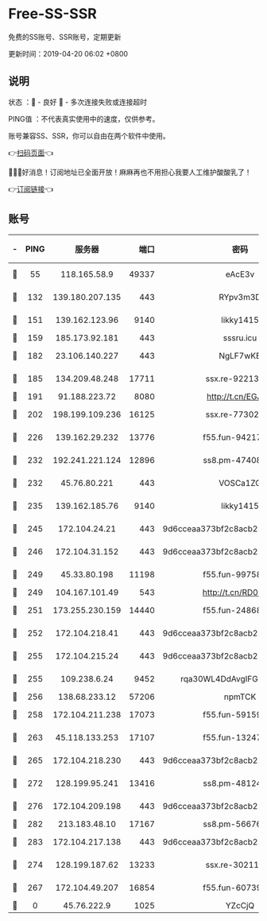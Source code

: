 # Free-SS-SSR

免费的SS账号、SSR账号，定期更新

更新时间：2019-04-20 06:02 +0800

## 说明

状态     ：🙂 - 良好 🙁 - 多次连接失败或连接超时

PING值   ：不代表真实使用中的速度，仅供参考。

账号兼容SS、SSR，你可以自由在两个软件中使用。

👉[扫码页面](https://liesauer.github.io/Free-SS-SSR/)👈

🎉🎉🎉好消息！订阅地址已全面开放！麻麻再也不用担心我要人工维护酸酸乳了！

👉[订阅链接](https://www.liesauer.net/yogurt/subscribe?ACCESS_TOKEN=DAYxR3mMaZAsaqUb)👈

## 账号

|-|PING|服务器|端口|密码|加密方式|区域|
|:----:|:----:|:-----:|-----:|:----:|:----:|:----:|
|🙂|55|118.165.58.9|49337|eAcE3v|chacha20-ietf|TW|
|🙂|132|139.180.207.135|443|RYpv3m3D|aes-256-cfb|JP|
|🙂|151|139.162.123.96|9140|likky1415|aes-256-cfb|JP|
|🙂|159|185.173.92.181|443|sssru.icu|rc4-md5|RU|
|🙂|182|23.106.140.227|443|NgLF7wKB|aes-256-cfb|US|
|🙂|185|134.209.48.248|17711|ssx.re-92213329|aes-256-cfb|US|
|🙂|191|91.188.223.72|8080|http://t.cn/EGJIyrl|rc4-md5|RU|
|🙂|202|198.199.109.236|16125|ssx.re-77302888|aes-256-cfb|US|
|🙂|226|139.162.29.232|13776|f55.fun-94217781|aes-256-cfb|SG|
|🙂|232|192.241.221.124|12896|ss8.pm-47408858|aes-256-cfb|US|
|🙂|232|45.76.80.221|443|VOSCa1ZG|aes-256-cfb|DE|
|🙂|235|139.162.185.76|9140|likky1415|aes-256-cfb|DE|
|🙂|245|172.104.24.21|443|9d6cceaa373bf2c8acb22e60b6a58be6|aes-256-cfb|US|
|🙂|246|172.104.31.152|443|9d6cceaa373bf2c8acb22e60b6a58be6|aes-256-cfb|US|
|🙂|249|45.33.80.198|11198|f55.fun-99758041|aes-256-cfb|US|
|🙂|249|104.167.101.49|543|http://t.cn/RD0D7sx|rc4-md5|CA|
|🙂|251|173.255.230.159|14440|f55.fun-24868708|aes-256-cfb|US|
|🙂|252|172.104.218.41|443|9d6cceaa373bf2c8acb22e60b6a58be6|aes-256-cfb|US|
|🙂|255|172.104.215.24|443|9d6cceaa373bf2c8acb22e60b6a58be6|aes-256-cfb|US|
|🙂|255|109.238.6.24|9452|rqa30WL4DdAvgIFG6Fs3znzTa|aes-256-cfb|FR|
|🙂|256|138.68.233.12|57206|npmTCK|rc4-md5|US|
|🙂|258|172.104.211.238|17073|f55.fun-59159487|aes-256-cfb|US|
|🙂|263|45.118.133.253|17107|f55.fun-13247213|aes-256-cfb|SG|
|🙂|265|172.104.218.230|443|9d6cceaa373bf2c8acb22e60b6a58be6|aes-256-cfb|US|
|🙂|272|128.199.95.241|13416|ss8.pm-48124298|aes-256-cfb|SG|
|🙂|276|172.104.209.198|443|9d6cceaa373bf2c8acb22e60b6a58be6|aes-256-cfb|US|
|🙂|282|213.183.48.10|17167|ss8.pm-56676515|rc4-md5|RU|
|🙂|283|172.104.217.138|443|9d6cceaa373bf2c8acb22e60b6a58be6|aes-256-cfb|US|
|🙂|274|128.199.187.62|13233|ssx.re-30211440|aes-256-cfb|SG|
|🙁|267|172.104.49.207|16854|f55.fun-60739916|aes-256-cfb|SG|
|🙁|0|45.76.222.9|1025|YZcCjQ|rc4-md5|JP|
